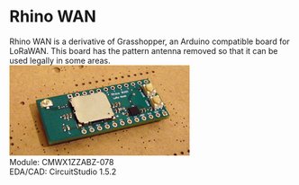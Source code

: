# Rhino WAN
Rhino WAN is a derivative of Grasshopper, an Arduino compatible board for LoRaWAN. This board has the pattern antenna removed so that it can be used legally in some areas.  
![picture](images/board_pict.jpg)  
Module: CMWX1ZZABZ-078  
EDA/CAD: CircuitStudio 1.5.2  
